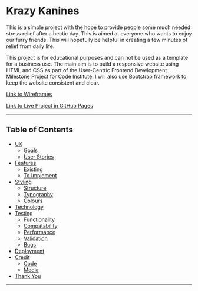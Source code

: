 # Krazy Kanines
This is a simple project with the hope to provide people some much needed stress relief after a hectic day. This is aimed at everyone who wants to enjoy our furry friends. This will hopefully be helpful in creating a few minutes of relief from daily life.

This project is for educational purposes and can not be used as a template for a business use. The main aim is to build a responsive website using HTML and CSS as part of the User-Centric Frontend Development Milestone Project for Code Institute. I will also use Bootstrap framework to keep the website consistent and clear.

[Link to Wireframes]()

[Link to Live Project in GitHub Pages]()

---
## Table of Contents
- [UX](#ux)
    - [Goals](#goals)
    - [User Stories](#user-stories)
- [Features](#features)
    - [Existing](#existing)
    - [To Implement](#to-implement)
- [Styling](#styling)
    - [Structure](#structure)
    - [Typography](#typography)
    - [Colours](#colors)
- [Technology](#technology)
- [Testing](#testing)
    - [Functionality](#functionality)
    - [Compatability](#compatability)
    - [Performance](#performance)
    - [Validation](#validation)
    - [Bugs](#bugs)
- [Deployment](#deployment)
- [Credit](#credit)
    - [Code](#code)
    - [Media](#media)
- [Thank You](#thank-you)

---